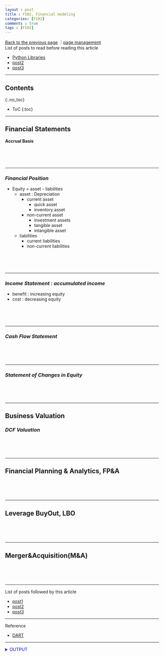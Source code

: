 ```yaml
---
layout : post
title : FI02, Financial modeling
categories: [FI02]
comments : true
tags : [FI02]
---
```

[Back to the previous page](https://userdyk-github.github.io/Study.html) ｜[page management](https://github.com/userdyk-github/userdyk-github.github.io/blob/master/_posts/FI02/2019-08-13-FI02-Financial-modeling.md)<br>
List of posts to read before reading this article
- <a href='https://userdyk-github.github.io/pl03/PL03-Libraries.html' target="_blank">Python Libraries</a>
- <a href='https://userdyk-github.github.io/'>post2</a>
- <a href='https://userdyk-github.github.io/'>post3</a>

---

## Contents
{:.no_toc}

* ToC
{:toc}

<hr class="division1">

## **Financial Statements**
**Accrual Basis**

<br><br><br>

---

### ***Financial Position***
- Equity = asset - liabilities
  - asset : Depreciation
    - current asset
      - quick asset
      - inventory asset
    - non-current asset
      - investment assets
      - tangible asset
      - intangible asset
  - liabilities
    - current liabilities
    - non-current liabilities
    
<br><br><br>

---

### ***Income Statement : accumulated income***
 - benefit : increasing equity
 - cost : decreasing equity

<br><br><br>

---

### ***Cash Flow Statement***

<br><br><br>

---

### ***Statement of Changes in Equity***

<br><br><br>
<hr class="division2">

## **Business Valuation**
### ***DCF Valuation***

<br><br><br>
<hr class="division2">

## **Financial Planning & Analytics, FP&A**

<br><br><br>
<hr class="division2">

## **Leverage BuyOut, LBO**

<br><br><br>
<hr class="division2">

## **Merger&Acquisition(M&A)**

<br><br><br>
<hr class="division1">

List of posts followed by this article
- [post1](https://userdyk-github.github.io/)
- <a href='https://userdyk-github.github.io/'>post2</a>
- <a href='https://userdyk-github.github.io/'>post3</a>

---

Reference
- [DART](http://dart.fss.or.kr/)

---

<details markdown="1">
<summary class='jb-small' style="color:blue">OUTPUT</summary>
<hr class='division3'>

<hr class='division3'>
</details>


